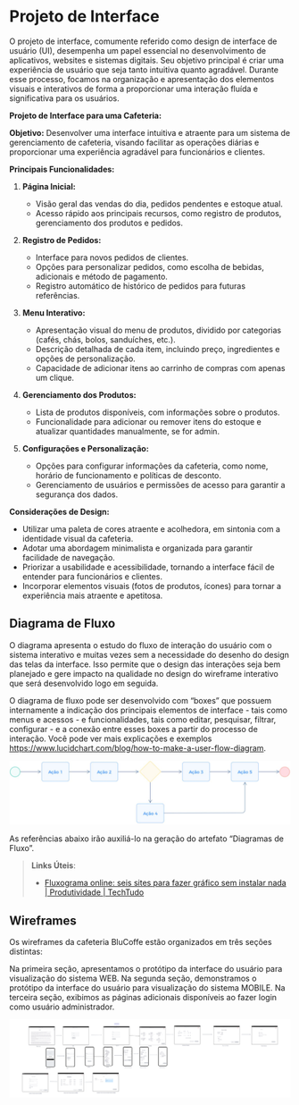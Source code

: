 
# Projeto de Interface

O projeto de interface, comumente referido como design de interface de usuário (UI), desempenha um papel essencial no desenvolvimento de aplicativos, websites e sistemas digitais. Seu objetivo principal é criar uma experiência de usuário que seja tanto intuitiva quanto agradável. Durante esse processo, focamos na organização e apresentação dos elementos visuais e interativos de forma a proporcionar uma interação fluída e significativa para os usuários.

**Projeto de Interface para uma Cafeteria:**

**Objetivo:**
Desenvolver uma interface intuitiva e atraente para um sistema de gerenciamento de cafeteria, visando facilitar as operações diárias e proporcionar uma experiência agradável para funcionários e clientes.

**Principais Funcionalidades:**

1. **Página Inicial:**
   - Visão geral das vendas do dia, pedidos pendentes e estoque atual.
   - Acesso rápido aos principais recursos, como registro de produtos, gerenciamento dos produtos e pedidos.

2. **Registro de Pedidos:**
   - Interface para novos pedidos de clientes.
   - Opções para personalizar pedidos, como escolha de bebidas, adicionais e método de pagamento.
   - Registro automático de histórico de pedidos para futuras referências.

3. **Menu Interativo:**
   - Apresentação visual do menu de produtos, dividido por categorias (cafés, chás, bolos, sanduíches, etc.).
   - Descrição detalhada de cada item, incluindo preço, ingredientes e opções de personalização.
   - Capacidade de adicionar itens ao carrinho de compras com apenas um clique.

4. **Gerenciamento dos Produtos:**
   - Lista de produtos disponíveis, com informações sobre o produtos.
   - Funcionalidade para adicionar ou remover itens do estoque e atualizar quantidades manualmente, se for admin.

5. **Configurações e Personalização:**
   - Opções para configurar informações da cafeteria, como nome, horário de funcionamento e políticas de desconto.
   - Gerenciamento de usuários e permissões de acesso para garantir a segurança dos dados.

**Considerações de Design:**
- Utilizar uma paleta de cores atraente e acolhedora, em sintonia com a identidade visual da cafeteria.
- Adotar uma abordagem minimalista e organizada para garantir facilidade de navegação.
- Priorizar a usabilidade e acessibilidade, tornando a interface fácil de entender para funcionários e clientes.
- Incorporar elementos visuais (fotos de produtos, ícones) para tornar a experiência mais atraente e apetitosa.


## Diagrama de Fluxo

O diagrama apresenta o estudo do fluxo de interação do usuário com o sistema interativo e  muitas vezes sem a necessidade do desenho do design das telas da interface. Isso permite que o design das interações seja bem planejado e gere impacto na qualidade no design do wireframe interativo que será desenvolvido logo em seguida.

O diagrama de fluxo pode ser desenvolvido com “boxes” que possuem internamente a indicação dos principais elementos de interface - tais como menus e acessos - e funcionalidades, tais como editar, pesquisar, filtrar, configurar - e a conexão entre esses boxes a partir do processo de interação. Você pode ver mais explicações e exemplos https://www.lucidchart.com/blog/how-to-make-a-user-flow-diagram.

![Exemplo de Diagrama de Fluxo](img/diagramafluxo2.jpg)

As referências abaixo irão auxiliá-lo na geração do artefato “Diagramas de Fluxo”.

> **Links Úteis**:
> - [Fluxograma online: seis sites para fazer gráfico sem instalar nada | Produtividade | TechTudo](https://www.techtudo.com.br/listas/2019/03/fluxograma-online-seis-sites-para-fazer-grafico-sem-instalar-nada.ghtml)

## Wireframes

Os wireframes da cafeteria BluCoffe estão organizados em três seções distintas:

Na primeira seção, apresentamos o protótipo da interface do usuário para visualização do sistema WEB.
Na segunda seção, demonstramos o protótipo da interface do usuário para visualização do sistema MOBILE.
Na terceira seção, exibimos as páginas adicionais disponíveis ao fazer login como usuário administrador.

![Página Inicial](img/WireframesBluCoffe.png)

